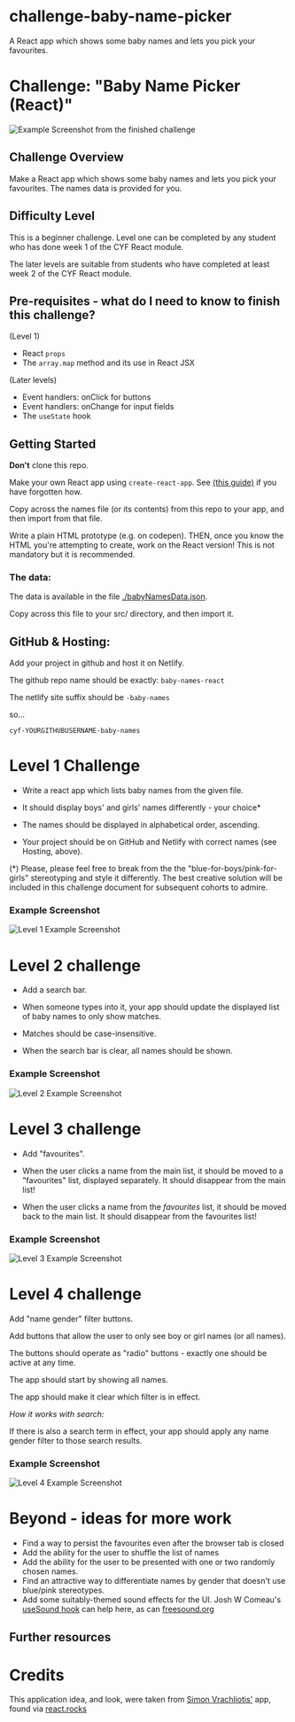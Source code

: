 # challenge-baby-name-picker
A React app which shows some baby names and lets you pick your favourites.
# Challenge: "Baby Name Picker (React)"

![Example Screenshot from the finished challenge](./example-screenshots/finished.png)

## Challenge Overview

Make a React app which shows some baby names and lets you pick your favourites. The names data is provided for you.

## Difficulty Level

This is a beginner challenge.  Level one can be completed by any student who has done week 1 of the CYF React module.

The later levels are suitable from students who have completed at least week 2 of the CYF React module.

## Pre-requisites - what do I need to know to finish this challenge?

(Level 1)

- React `props`
- The `array.map` method and its use in React JSX

(Later levels)

- Event handlers: onClick for buttons
- Event handlers: onChange for input fields
- The `useState` hook

## Getting Started

**Don't** clone this repo.

Make your own React app using `create-react-app`.  See [(this guide)](https://docs.codeyourfuture.io/students/guides/creating-a-react-app) if you have forgotten how.

Copy across the names file (or its contents) from this repo to your app, and then import from that file.

Write a plain HTML prototype (e.g. on codepen).  THEN, once you know the HTML you're attempting to create, work on the React version!  This is not mandatory but it is recommended.

### The data:

The data is available in the file [./babyNamesData.json](./babyNamesData.json).

Copy across this file to your src/ directory, and then import it.

## GitHub & Hosting:

Add your project in github and host it on Netlify.

The github repo name should be exactly:
`baby-names-react`

The netlify site suffix should be `-baby-names`

so...

`cyf-YOURGITHUBUSERNAME-baby-names`

# Level 1 Challenge

* Write a react app which lists baby names from the given file.

* It should display boys' and girls' names differently - your choice*

* The names should be displayed in alphabetical order, ascending.

* Your project should be on GitHub and Netlify with correct names (see Hosting, above).

(*) Please, please feel free to break from the the "blue-for-boys/pink-for-girls" stereotyping and style it differently.  The best creative solution will be included in this challenge document for subsequent cohorts to admire.

### Example Screenshot

![Level 1 Example Screenshot](./example-screenshots/level-1.png)

# Level 2 challenge

* Add a search bar.

* When someone types into it, your app should update the displayed list of baby names to only show matches.

* Matches should be case-insensitive.

* When the search bar is clear, all names should be shown.

### Example Screenshot

![Level 2 Example Screenshot](./example-screenshots/level-2.png)

# Level 3 challenge

* Add "favourites".

* When the user clicks a name from the main list, it should be moved to a "favourites" list, displayed separately.
It should disappear from the main list!

* When the user clicks a name from the _favourites_ list, it should be moved back to the main list.  It should disappear from the favourites list!

### Example Screenshot

![Level 3 Example Screenshot](./example-screenshots/level-3.png)

# Level 4 challenge

Add "name gender" filter buttons.

Add buttons that allow the user to only see boy or girl names (or all names).

The buttons should operate as "radio" buttons - exactly one should be active at any time.

The app should start by showing all names.

The app should make it clear which filter is in effect.

_How it works with search:_

If there is also a search term in effect, your app should apply any name gender filter to those search results.

### Example Screenshot

![Level 4 Example Screenshot](./example-screenshots/level-4.png)

# Beyond - ideas for more work

- Find a way to persist the favourites even after the browser tab is closed
- Add the ability for the user to shuffle the list of names
- Add the ability for the user to be presented with one or two randomly chosen names.
- Find an attractive way to differentiate names by gender that doesn't use blue/pink stereotypes.
- Add some suitably-themed sound effects for the UI.  Josh W Comeau's [useSound hook](https://www.joshwcomeau.com/react/announcing-use-sound-react-hook/) can help here, as can [freesound.org](https://freesound.org/)

## Further resources

# Credits

This application idea, and look, were taken from [Simon Vrachliotis'](https://simonswiss.com/) app, found via [react.rocks](https://react.rocks/example/Baby_name_inspiration)
